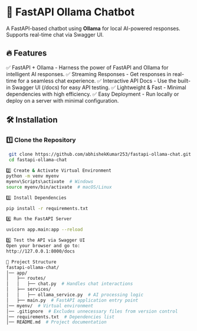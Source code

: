 # 🚀 FastAPI Ollama Chatbot 

A FastAPI-based chatbot using **Ollama** for local AI-powered responses. Supports real-time chat via Swagger UI.  

## 🔥 Features  
✅ FastAPI + Ollama - Harness the power of FastAPI and Ollama for intelligent AI responses.
✅ Streaming Responses - Get responses in real-time for a seamless chat experience.
✅ Interactive API Docs - Use the built-in Swagger UI (/docs) for easy API testing.
✅ Lightweight & Fast - Minimal dependencies with high efficiency.
✅ Easy Deployment - Run locally or deploy on a server with minimal configuration. 

## 🛠 Installation  

### 1️⃣ Clone the Repository  
```sh
 git clone https://github.com/abhishekKumar253/fastapi-ollama-chat.git  
 cd fastapi-ollama-chat 

2️⃣ Create & Activate Virtual Environment
python -m venv myenv  
myenv\Scripts\activate  # Windows  
source myenv/bin/activate  # macOS/Linux  

3️⃣ Install Dependencies  

pip install -r requirements.txt  

4️⃣ Run the FastAPI Server

uvicorn app.main:app --reload   

5️⃣ Test the API via Swagger UI
Open your browser and go to:
http://127.0.0.1:8000/docs

📂 Project Structure
fastapi-ollama-chat/
│── app/
│   ├── routes/
│   │   ├── chat.py  # Handles chat interactions
│   ├── services/
│   │   ├── ollama_service.py  # AI processing logic
│   ├── main.py  # FastAPI application entry point
│── myenv/  # Virtual environment 
│── .gitignore  # Excludes unnecessary files from version control
│── requirements.txt  # Dependencies list
│── README.md  # Project documentation

